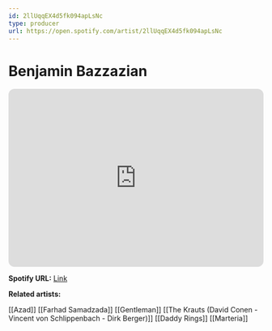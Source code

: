 ```yaml
---
id: 2llUqqEX4d5fk094apLsNc
type: producer
url: https://open.spotify.com/artist/2llUqqEX4d5fk094apLsNc
---
```

# Benjamin Bazzazian

<iframe style="border-radius:12px" src="https://open.spotify.com/embed/artist/2llUqqEX4d5fk094apLsNc" width="100%" height="352" frameBorder="0" allowfullscreen="" allow="autoplay; clipboard-write; encrypted-media; fullscreen; picture-in-picture" loading="lazy"></iframe>

**Spotify URL:** [Link](https://open.spotify.com/artist/2llUqqEX4d5fk094apLsNc)

**Related artists:**

[[Azad]]
[[Farhad Samadzada]]
[[Gentleman]]
[[The Krauts (David Conen - Vincent von Schlippenbach - Dirk Berger)]]
[[Daddy Rings]]
[[Marteria]]
